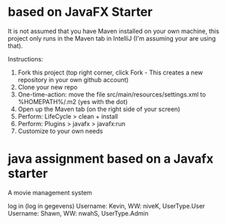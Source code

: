 # based on JavaFX Starter

It is not assumed that you have Maven installed on your own machine,
this project only runs in the Maven tab in IntelliJ (I'm assuming your are using that).

Instructions:

1. Fork this project (top right corner, click Fork - This creates a new 
   repository in your own github account)
2. Clone your new repo
3. One-time-action: move the file src/main/resources/settings.xml to %HOMEPATH%/.m2 (yes with the dot)   
4. Open up the Maven tab (on the right side of your screen)
5. Perform: LifeCycle > clean + install
6. Perform: Plugins > javafx > javafx:run
7. Customize to your own needs

# java assignment based on a Javafx starter 

A movie management system

log in (log in gegevens)
 Username: Kevin, WW: niveK, UserType.User
 Username: Shawn, WW: nwahS, UserType.Admin
